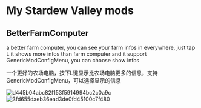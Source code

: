 # My Stardew Valley mods

## BetterFarmComputer

a better farm computer, you can see your farm infos in everywhere, just tap L
it shows more infos than farm computer
and it support GenericModConfigMenu, you can choose show infos

一个更好的农场电脑，按下L键显示比农场电脑更多的信息，支持GenericModConfigMenu，可以选择显示的信息

![d445b04abc82f153f5914994bc2c0a9c](https://cdn.jsdelivr.net/gh/forestlyn/Drawing-bed/blog/d445b04abc82f153f5914994bc2c0a9c.png)![3fd655daeb36ead3de0fd45100c7f480](https://cdn.jsdelivr.net/gh/forestlyn/Drawing-bed/blog/3fd655daeb36ead3de0fd45100c7f480.png)